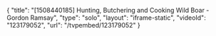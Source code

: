 {
    "title": "[1508440185] Hunting, Butchering and Cooking Wild Boar - Gordon Ramsay",
    "type": "solo",
    "layout": "iframe-static",
    "videoId": "123179052",
    "url": "\/tvpembed\/123179052"
}
